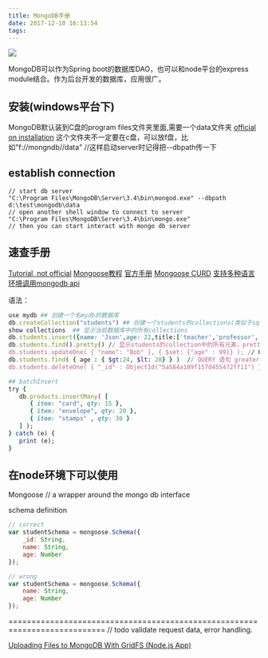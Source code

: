 ```yaml
---
title: MongoDB手册
date: 2017-12-10 16:13:54
tags:
---
```

![](http://odzl05jxx.bkt.clouddn.com/image/jpg/scenery1511100794441.jpg?imageView2/2/w/600)
<!--more-->


MongoDB可以作为Spring boot的数据库DAO，也可以和node平台的express module结合。作为后台开发的数据库，应用很广。



## 安装(windows平台下)
MongoDB默认装到C盘的program files文件夹里面,需要一个data文件夹
[official on installation](https://docs.mongodb.com/v3.4/tutorial/install-mongodb-on-windows/)
这个文件夹不一定要在c盘，可以放f盘，比如"f://mongndb//data"
//这样启动server时记得把--dbpath传一下

## establish connection
```shell
// start db server
"C:\Program Files\MongoDB\Server\3.4\bin\mongod.exe" --dbpath d:\test\mongodb\data
// open another shell window to connect to server
"C:\Program Files\MongoDB\Server\3.4\bin\mongo.exe"
// then you can start interact with mongo db server
```


## 速查手册
[Tutorial, not official](https://www.tutorialspoint.com/mongodb/mongodb_create_collection.htm)
[Mongoose教程](https://code.tutsplus.com/articles/an-introduction-to-mongoose-for-mongodb-and-nodejs--cms-29527)
[官方手册](https://docs.mongodb.com/manual/reference/method/db.collection.findOneAndDelete/#db.collection.findOneAndDelete)
[Mongoose CURD](https://scotch.io/tutorials/using-mongoosejs-in-node-js-and-mongodb-applications#what-is-mongoose)
[支持多种语言环境调用mongodb api](https://docs.mongodb.com/ecosystem/drivers/)


语法：
>  
```ruby
use mydb ## 创建一个名mydb的数据库
db.createCollection("students") ## 创建一个students的collections(类似于sql的table)
show collections  ## 显示当前数据库中的所有collections
db.students.insert({name: 'Json',age: 22,title:['teacher','professor','versatile']}) ## 往数据库里添加一条数据
db.students.find().pretty() // 显示students的collection中的所有元素，pretty只是好看点
db.students.updateOne( { "name": "Bob" }, { $set: {"age" : 99}} ); // UPDATE语句 set
db.students.find( { age : { $gt:24, $lt: 28} } )  // QUERY 语句 greater than and less than
db.students.deleteOne( { "_id" : ObjectId("5a584a109f157d455472ff11") } ); // DELETE 语句

## batchInsert
try {
   db.products.insertMany( [
      { item: "card", qty: 15 },
      { item: "envelope", qty: 20 },
      { item: "stamps" , qty: 30 }
   ] );
} catch (e) {
   print (e);
}

```




## 在node环境下可以使用
Mongoose // a wrapper around the mongo db interface


schema  definition
```js
// correct
var studentSchema = mongoose.Schema({
    _id: String,
    name: String,
    age: Number
});

// wrong
var studentSchema = mongoose.Schema({
    name: String,
    age: Number
});
```
===========================================================================
// todo validate request data, error handling.

[Uploading Files to MongoDB With GridFS (Node.js App)](https://www.youtube.com/watch?v=3f5Q9wDePzY)
